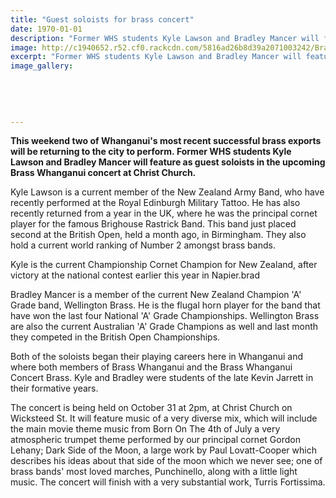 ```yaml
---
title: "Guest soloists for brass concert"
date: 1970-01-01
description: "Former WHS students Kyle Lawson and Bradley Mancer will feature as guest soloists in the upcoming Brass Whanganui concert at Christ Church."
image: http://c1940652.r52.cf0.rackcdn.com/5816ad26b8d39a2071003242/Bradley-Mancer--Kyle-Lawson-upcoming-Brass-concert-Oct-2016.jpg
excerpt: "Former WHS students Kyle Lawson and Bradley Mancer will feature as guest soloists in the upcoming Brass Whanganui concert held on October 31 at 2pm at Christ Church on Wicksteed St."
image_gallery:
    
    
    
    
    
---
```


<p><strong>This weekend two of Whanganui's most recent successful brass exports will be returning to the city to perform.&nbsp;Former WHS students Kyle Lawson and Bradley Mancer will feature as guest soloists in the upcoming Brass Whanganui concert at Christ Church.</strong></p>
<p>Kyle Lawson is a current member of the New Zealand Army Band, who have recently performed at the Royal Edinburgh Military Tattoo. He has also recently returned from a year in the UK, where he was the principal cornet player for the famous Brighouse Rastrick Band. This band just placed second at the British Open, held a month ago, in Birmingham. They also hold a current world ranking of Number 2 amongst brass bands.</p>
<p>Kyle is the current Championship Cornet Champion for New Zealand, after victory at the national contest earlier this year in Napier.brad</p>
<p>Bradley Mancer is a member of the current New Zealand Champion 'A' Grade band, Wellington Brass. He is the flugal horn player for the band that have won the last four National 'A' Grade Championships. Wellington Brass are also the current Australian 'A' Grade Champions as well and last month they competed in the British Open Championships.</p>
<p>Both of the soloists began their playing careers here in Whanganui and where both members of Brass Whanganui and the Brass Whanganui Concert Brass. Kyle and Bradley were students of the late Kevin Jarrett in their formative years.</p>
<p>The concert is being held on October 31 at 2pm, at Christ Church on Wicksteed St. It will feature music of a very diverse mix, which will include the main movie theme music from Born On The 4th of July a very atmospheric trumpet theme performed by our principal cornet Gordon Lehany; Dark Side of the Moon, a large work by Paul Lovatt-Cooper which describes his ideas about that side of the moon which we never see; one of brass bands' most loved marches, Punchinello, along with a little light music. The concert will finish with a very substantial work, Turris Fortissima.</p>

